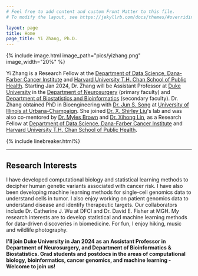 ```yaml
---
# Feel free to add content and custom Front Matter to this file.
# To modify the layout, see https://jekyllrb.com/docs/themes/#overriding-theme-defaults

layout: page
title: Home
page_title: Yi Zhang, Ph.D.
---
```

{% include image.html image_path="pics/yizhang.png" image_width="20%" %}


Yi Zhang is a Research Fellow at the [Department of Data Science, Dana-Farber Cancer Institute][DFCI] and [Harvard University T.H. Chan School of Public Health][HSPH]. Starting Jan 2024, Dr. Zhang will be Assistant Professor at [Duke University][Duke] in the [Department of Neurosurgery][DukeNeurosurgery] (primary faculty) and [Department of Biostatistics and Bioinformatics][DukeBB] (secondary faculty). Dr. Zhang obtained PhD in Bioengineering with [Dr. Jun S. Song][SongLab] at [University of Illinois at Urbana-Champaign][UIUC]. She joined [Dr. X. Shirley Liu][LiuLab]'s lab and was also co-mentored by [Dr. Myles Brown][MylesLab] and [Dr. Xihong Lin][LinLab], as a Research Fellow at [Department of Data Science, Dana-Farber Cancer Institute][DFCI] and [Harvard University T.H. Chan School of Public Health][HSPH]. 

{% include linebreaker.html%}

---
## Research Interests

I have developed computational biology and statistical learning methods to decipher human genetic variants associated with cancer risk. I have also been developing machine learning methods for single-cell genomics data to understand cells in tumor. I also enjoy working on patient genomics data to understand disease and identify therapeutic targets. Our collaborators include Dr. Catherine J. Wu at DFCI and Dr. David E. Fisher at MGH. My research interests are to develop statistical and machine learning methods for data-driven discoveries in biomedicine. For fun, I enjoy hiking, music and wildlife photography.

**I'll join Duke University in Jan 2024 as an Assistant Professor in Department of Neurosurgery, and Department of Bioinformatics & Biostatistics.
Grad students and postdocs in the areas of computational biology, bioinformatics, cancer genomics, and machine learning - Welcome to join us!**

[DFCI]: https://ds.dfci.harvard.edu/
[HSPH]: https://www.hsph.harvard.edu/
[LiuLab]: https://liulab-dfci.github.io/
[MylesLab]: https://mylesbrownlab.dana-farber.org/
[LinLab]: https://content.sph.harvard.edu/xlin/people.html
[SongLab]: https://song.igb.illinois.edu/
[UIUC]: https://illinois.edu/
[Duke]: https://duke.edu
[DukeSoM]: https://medschool.duke.edu
[DukeNeurosurgery]: https://neurosurgery.duke.edu
[DukeBB]: https://biostat.duke.edu
